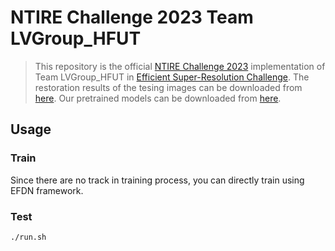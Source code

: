 # NTIRE Challenge 2023 Team LVGroup_HFUT

> This repository is the official [NTIRE Challenge 2023](https://cvlai.net/ntire/2023/#) implementation of Team LVGroup_HFUT in [Efficient Super-Resolution Challenge](https://codalab.lisn.upsaclay.fr/competitions/10256).
> The restoration results of the tesing images can be downloaded from [here](https://pan.baidu.com/s/1rcbNM8tjZePtZ-Rnqn1mFg?pwd=4n5j).
Our pretrained models can be downloaded from [here](https://pan.baidu.com/s/1RhWVzpOSjAnfVtPQNzKC6w?pwd=5d0y).
## Usage
### Train
Since there are no track in training process, you can directly train using EFDN framework.
### Test
```
./run.sh
```
